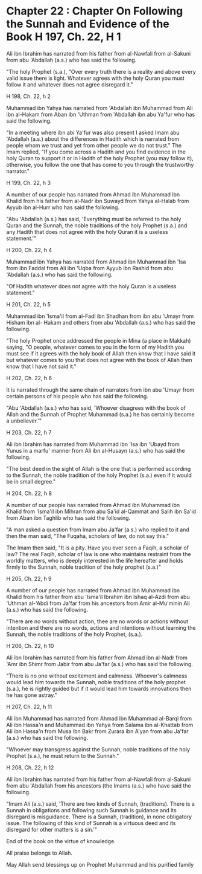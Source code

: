 Chapter 22 : Chapter On Following the Sunnah and Evidence of the Book H 197, Ch. 22, H 1
========================================================================================

Ali ibn Ibrahim has narrated from his father from al-Nawfali from
al-Sakuni from abu 'Abdallah (a.s.) who has said the following.

"The holy Prophet (s.a.), "Over every truth there is a reality and
above every valid issue there is light. Whatever agrees with the holy
Quran you must follow it and whatever does not agree disregard it."

H 198, Ch. 22, h 2

Muhammad ibn Yahya has narrated from 'Abdallah ibn Muhammad from Ali
ibn al-Hakam from Aban ibn 'Uthman from 'Abdallah ibn abu Ya'fur who has
said the following.

"In a meeting where ibn abi Ya'fur was also present I asked Imam abu
'Abdallah (a.s.) about the differences in Hadith which is narrated from
people whom we trust and yet from other people we do not trust." The
Imam replied, "If you come across a Hadith and you find evidence in the
holy Quran to support it or in Hadith of the holy Prophet (you may
follow it), otherwise, you follow the one that has come to you through
the trustworthy narrator."

H 199, Ch. 22, h 3

A number of our people has narrated from Ahmad ibn Muhammad ibn Khalid
from his father from al-Nadr ibn Suwayd from Yahya al-Halab from Ayyub
ibn al-Hurr who has said the following.

"Abu 'Abdallah (a.s.) has said, 'Everything must be referred to the
holy Quran and the Sunnah, the noble traditions of the holy Prophet
(s.a.) and any Hadith that does not agree with the holy Quran it is a
useless statement.'"

H 200, Ch. 22, h 4

Muhammad ibn Yahya has narrated from Ahmad ibn Muhammad ibn 'Isa from
ibn Faddal from Ali ibn 'Uqba from Ayyub ibn Rashid from abu 'Abdallah
(a.s.) who has said the following.

"Of Hadith whatever does not agree with the holy Quran is a useless
statement."

H 201, Ch. 22, h 5

Muhammad ibn 'Isma'il from al-Fadl ibn Shadhan from ibn abu 'Umayr from
Hisham ibn al- Hakam and others from abu 'Abdallah (a.s.) who has said
the following.

"The holy Prophet once addressed the people in Mina (a place in Makkah)
saying, "O people, whatever comes to you in the form of my Hadith you
must see if it agrees with the holy book of Allah then know that I have
said it but whatever comes to you that does not agree with the book of
Allah then know that I have not said it."

H 202, Ch. 22, h 6

It is narrated through the same chain of narrators from ibn abu 'Umayr
from certain persons of his people who has said the following.

"Abu 'Abdallah (a.s.) who has said, 'Whoever disagrees with the book of
Allah and the Sunnah of Prophet Muhammad (s.a.) he has certainly become
a unbeliever.'"

H 203, Ch. 22, h 7

Ali ibn Ibrahim has narrated from Muhammad ibn 'Isa ibn 'Ubayd from
Yunus in a marfu' manner from Ali ibn al-Husayn (a.s.) who has said the
following.

"The best deed in the sight of Allah is the one that is performed
according to the Sunnah, the noble tradition of the holy Prophet (s.a.)
even if it would be in small degree."

H 204, Ch. 22, h 8

A number of our people has narrated from Ahmad ibn Muhammad ibn Khalid
from 'Isma'il ibn Mihran from abu Sa'id al-Qammat and Salih ibn Sa'id
from Aban ibn Taghlib who has said the following.

"A man asked a question from Imam abu Ja'far (a.s.) who replied to it
and then the man said, "The Fuqaha, scholars of law, do not say this."

The Imam then said, "It is a pity. Have you ever seen a Faqih, a
scholar of law? The real Faqih, scholar of law is one who maintains
restraint from the worldly matters, who is deeply interested in the life
hereafter and holds firmly to the Sunnah, noble tradition of the holy
prophet (s.a.)"

H 205, Ch. 22, h 9

A number of our people has narrated from Ahmad ibn Muhammad ibn Khalid
from his father from abu 'Isma'il Ibrahim ibn Ishaq al-Azdi from abu
'Uthman al-'Abdi from Ja'far from his ancestors from Amir al-Mu'minin
Ali (a.s.) who has said the following.

"There are no words without action, thee are no words or actions
without intention and there are no words, actions and intentions without
learning the Sunnah, the noble traditions of the holy Prophet, (s.a.).

H 206, Ch. 22, h 10

Ali ibn Ibrahim has narrated from his father from Ahmad ibn al-Nadr
from 'Amr ibn Shimr from Jabir from abu Ja'far (a.s.) who has said the
following.

"There is no one without excitement and calmness. Whoever's calmness
would lead him towards the Sunnah, noble traditions of the holy prophet
(s.a.), he is rightly guided but if it would lead him towards
innovations then he has gone astray."

H 207, Ch. 22, h 11

Ali ibn Muhammad has narrated from Ahmad ibn Muhammad al-Barqi from Ali
ibn Hassa'n and Muhammad ibn Yahya from Salama ibn al-Khattab from Ali
ibn Hassa'n from Musa ibn Bakr from Zurara ibn A'yan from abu Ja'far
(a.s.) who has said the following.

"Whoever may transgress against the Sunnah, noble traditions of the
holy Prophet (s.a.), he must return to the Sunnah."

H 208, Ch. 22, h 12

Ali ibn Ibrahim has narrated from his father from al-Nawfali from
al-Sakuni from abu 'Abdallah from his ancestors (the Imams (a.s.) who
have said the following.

"Imam Ali (a.s.) said, 'There are two kinds of Sunnah, (traditions).
There is a Sunnah in obligations and following such Sunnah is guidance
and its disregard is misguidance. There is a Sunnah, (tradition), in
none obligatory issue. The following of this kind of Sunnah is a
virtuous deed and its disregard for other matters is a sin.'"

End of the book on the virtue of knowledge.

All praise belongs to Allah.

May Allah send blessings up on Prophet Muhammad and his purified
family


